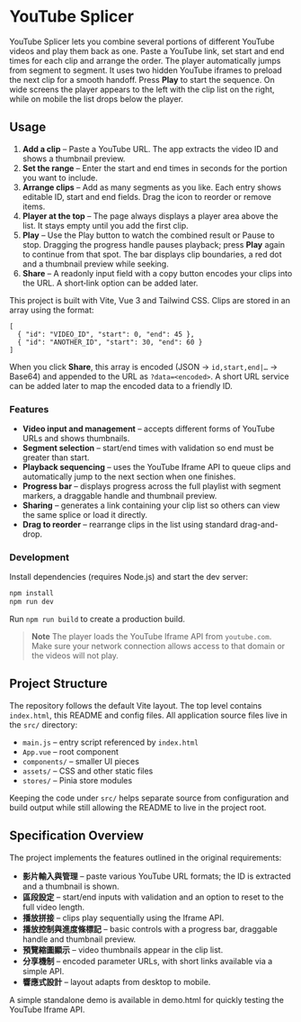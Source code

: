 # YouTube Splicer

YouTube Splicer lets you combine several portions of different YouTube videos and play them back as one. Paste a YouTube link, set start and end times for each clip and arrange the order. The player automatically jumps from segment to segment. It uses two hidden YouTube iframes to preload the next clip for a smooth handoff. Press **Play** to start the sequence. On wide screens the player appears to the left with the clip list on the right, while on mobile the list drops below the player.

## Usage

1. **Add a clip** – Paste a YouTube URL. The app extracts the video ID and shows a thumbnail preview.
2. **Set the range** – Enter the start and end times in seconds for the portion you want to include.
3. **Arrange clips** – Add as many segments as you like. Each entry shows editable ID, start and end fields. Drag the icon to reorder or remove items.
4. **Player at the top** – The page always displays a player area above the list. It stays empty until you add the first clip.
5. **Play** – Use the Play button to watch the combined result or Pause to stop. Dragging the progress handle pauses playback; press **Play** again to continue from that spot. The bar displays clip boundaries, a red dot and a thumbnail preview while seeking.
6. **Share** – A readonly input field with a copy button encodes your clips into the URL. A short‑link option can be added later.

This project is built with Vite, Vue 3 and Tailwind CSS. Clips are stored in an array using the format:

```jsonc
[
  { "id": "VIDEO_ID", "start": 0, "end": 45 },
  { "id": "ANOTHER_ID", "start": 30, "end": 60 }
]
```

When you click **Share**, this array is encoded (JSON → `id,start,end|…` → Base64) and appended to the URL as `?data=<encoded>`. A short URL service can be added later to map the encoded data to a friendly ID.

### Features

- **Video input and management** – accepts different forms of YouTube URLs and shows thumbnails.
- **Segment selection** – start/end times with validation so end must be greater than start.
- **Playback sequencing** – uses the YouTube Iframe API to queue clips and automatically jump to the next section when one finishes.
- **Progress bar** – displays progress across the full playlist with segment markers, a draggable handle and thumbnail preview.
- **Sharing** – generates a link containing your clip list so others can view the same splice or load it directly.
- **Drag to reorder** – rearrange clips in the list using standard drag-and-drop.

### Development

Install dependencies (requires Node.js) and start the dev server:

```bash
npm install
npm run dev
```

Run `npm run build` to create a production build.

> **Note**
> The player loads the YouTube Iframe API from `youtube.com`. Make sure your
> network connection allows access to that domain or the videos will not play.

## Project Structure

The repository follows the default Vite layout. The top level contains
`index.html`, this README and config files. All application source files live in
the `src/` directory:

- `main.js` – entry script referenced by `index.html`
- `App.vue` – root component
- `components/` – smaller UI pieces
- `assets/` – CSS and other static files
- `stores/` – Pinia store modules

Keeping the code under `src/` helps separate source from configuration and
build output while still allowing the README to live in the project root.

## Specification Overview

The project implements the features outlined in the original requirements:

- **影片輸入與管理** – paste various YouTube URL formats; the ID is extracted and a thumbnail is shown.
- **區段設定** – start/end inputs with validation and an option to reset to the full video length.
- **播放拼接** – clips play sequentially using the Iframe API.
- **播放控制與進度條標記** – basic controls with a progress bar, draggable handle and thumbnail preview.
- **預覽縮圖顯示** – video thumbnails appear in the clip list.
- **分享機制** – encoded parameter URLs, with short links available via a simple API.
- **響應式設計** – layout adapts from desktop to mobile.


A simple standalone demo is available in demo.html for quickly testing the YouTube Iframe API.
